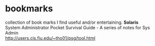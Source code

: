 bookmarks
=========

collection of book marks I find useful and/or entertaining. 
<b>Solaris</b>
<br>System Administrator Pocket Survival Guide - A series of notes for Sys Admin
<br>http://users.cis.fiu.edu/~tho01/psg/tool.html


